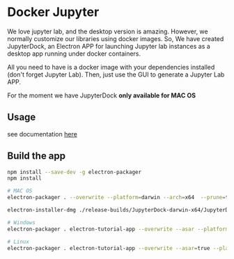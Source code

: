 # Docker Jupyter

We love jupyter lab, and the desktop version is amazing. However, we normally customize our libraries using docker images. So, We have created JupyterDock, an Electron APP for launching Jupyter lab instances as a desktop app running under docker containers.

All you need to have is a docker image with your dependencies installed (don't forget Jupyter Lab). Then, just use the GUI to generate a Jupyter Lab APP.

For the moment we have JupyterDock <strong> only available for MAC OS </strong>

## Usage

see documentation <a href="https://umayuxlabs.github.io/JupyterDock/">here</a>

## Build the app

```bash
npm install --save-dev -g electron-packager
npm install

# MAC OS
electron-packager . --overwrite --platform=darwin --arch=x64  --prune=true --out=release-builds --icon Curse.icns

electron-installer-dmg ./release-builds/JupyterDock-darwin-x64/JupyterDock.app JupyterDock --icon Curse.icns --out ./release/ --overwrite

# Windows
electron-packager . electron-tutorial-app --overwrite --asar --platform=win32 --arch=ia32 --icon=assets/icons/win/icon.ico --prune=true --out=release-builds --version-string.CompanyName=CE --version-string.FileDescription=CE --version-string.ProductName="Session Manager"

# Linux
electron-packager . electron-tutorial-app --overwrite --asar=true --platform=linux --arch=x64 --icon=assets/icons/png/1024x1024.png --prune=true --out=release-builds
```
